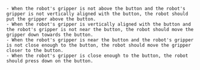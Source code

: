 
    - When the robot's gripper is not above the button and the robot's gripper is not vertically aligned with the button, the robot should put the gripper above the button.
    - When the robot's gripper is vertically aligned with the button and the robot's gripper is not near the button, the robot should move the gripper down towards the button.
    - When the robot's gripper is near the button and the robot's gripper is not close enough to the button, the robot should move the gripper closer to the button.
    - When the robot's gripper is close enough to the button, the robot should press down on the button.